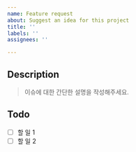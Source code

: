```yaml
---
name: Feature request
about: Suggest an idea for this project
title: ''
labels: ''
assignees: ''

---
```



## Description
> 이슈에 대한 간단한 설명을 작성해주세요.

## Todo
- [ ] 할 일 1
- [ ] 할 일 2
